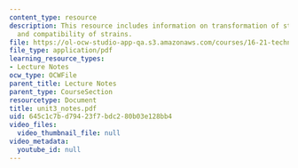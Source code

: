 ```yaml
---
content_type: resource
description: This resource includes information on transformation of strain components,
  and compatibility of strains.
file: https://ol-ocw-studio-app-qa.s3.amazonaws.com/courses/16-21-techniques-for-structural-analysis-and-design-spring-2005/645c1c7bd79423f7bdc280b03e128bb4_unit3_notes.pdf
file_type: application/pdf
learning_resource_types:
- Lecture Notes
ocw_type: OCWFile
parent_title: Lecture Notes
parent_type: CourseSection
resourcetype: Document
title: unit3_notes.pdf
uid: 645c1c7b-d794-23f7-bdc2-80b03e128bb4
video_files:
  video_thumbnail_file: null
video_metadata:
  youtube_id: null
---
```

